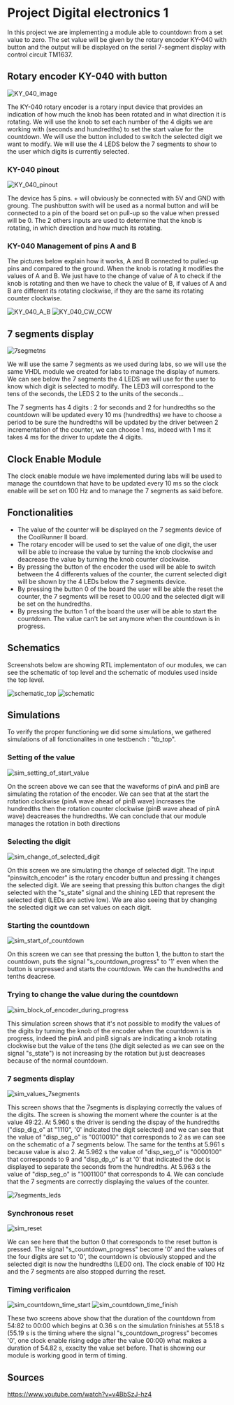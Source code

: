 # Project Digital electronics 1

In this project we are implementing a module able to countdown from a set value to zero. The set value will be given by the rotary encoder KY-040 with button and the output will be displayed on the serial 7-segment display with control circuit TM1637.

## Rotary encoder KY-040 with button

![KY_040_image](KY_040_rotary_encoder.jpg)

The KY-040 rotary encoder is a rotary input device that provides an indication of how much the knob has been rotated and in what direction it is rotating. We will use the knob to set each number of the 4 digits we are working with (seconds and hundredths) to set the start value for the countdown. We will use the button included to switch the selected digit we want to modify. We will use the 4 LEDS below the 7 segments to show to the user which digits is currently selected. 

### KY-040 pinout

![KY_040_pinout](KY_040_Rotary_Encoder_pinout.png)

The device has 5 pins. + will obviously be connected with 5V and GND with groung. The pushbutton swith will be used as a normal button and will be connected to a pin of the board set on pull-up so the value when pressed will be 0. The 2 others inputs are used to determine that the knob is rotating, in which direction and how much its rotating. 

### KY-040 Management of pins A and B

The pictures below explain how it works, A and B connected to pulled-up pins and compared to the ground. When the knob is rotating it modifies the values of A and B. We just have to the change of value of A to check if the knob is rotating and then we have to check the value of B, if values of A and B are different its rotating clockwise, if they are the same its rotating counter clockwise.

![KY_040_A_B](KY_040_A_B.jpg)
![KY_040_CW_CCW](KY_040_CW_CCW.png)

## 7 segments display

![7segmetns](7segments.png)

We will use the same 7 segments as we used during labs, so we will use the same VHDL module we created for labs to manage the display of numers. We can see below the 7 segments the 4 LEDS we will use for the user to know which digit is selected to modify. The LED3 will correspond to the tens of the seconds, the LEDS 2 to the units of the seconds...

The 7 segments has 4 digits : 2 for seconds and 2 for hundredths so the countdown will be updated every 10 ms (hundredths) we have to choose a period to be sure the hundredths will be updated by the driver between 2 incrementation of the counter, we can choose 1 ms, indeed with 1 ms it takes 4 ms for the driver to update the 4 digits. 

## Clock Enable Module

The clock enable module we have implemented during labs will be used to manage the countdown that have to be updated every 10 ms so the clock enable will be set on 100 Hz and to manage the 7 segments as said before.

## Fonctionalities 

-	The value of the counter will be displayed on the 7 segments device of the CoolRunner II board. 
-	The rotary encoder will be used to set the value of one digit, the user will be able to increase the value by turning the knob clockwise and deacrease the value by turning the knob counter clockwise.
-	By pressing the button of the encoder the used will be able to switch between the 4 differents values of the counter, the current selected digit will be shown by the 4 LEDs below the 7 segments device.
-	By pressing the button 0 of the board the user will be able the reset the counter, the 7 segments will be reset to 00.00 and the selected digit will be set on the hundredths.
-	By pressing the button 1 of the board the user will be able to start the countdown. The value can't be set anymore when the countdown is in progress.

## Schematics

Screenshots below are showing RTL implementaton of our modules, we can see the schematic of top level and the schematic of modules used inside the top level.

![schematic_top](schematic_top.png)
![schematic](schematic.png)


## Simulations

To verify the proper functioning we did some simulations, we gathered simulations of all fonctionalites in one testbench : "tb_top".

### Setting of the value
![sim_setting_of_start_value](sim_setting_of_start_value.png)

On the screen above we can see that the waveforms of pinA and pinB are simulating the rotation of the encoder. We can see that at the start the rotation clockwise (pinA wave ahead of pinB wave) increases the hundredths then the rotation counter clockwise (pinB wave ahead of pinA wave) deacreases the hundredths. We can conclude that our module manages the rotation in both directions


### Selecting the digit
![sim_change_of_selected_digit](sim_change_of_selected_digit.png)

On this screen we are simulating the change of selected digit. The input "pinswitch_encoder" is the rotary encoder buttun and pressing it changes the selected digit. We are seeing that pressing this button changes the digit selected with the "s_state" signal and the shining LED that represent the selected digit (LEDs are active low). We are also seeing that by changing the selected digit we can set values on each digit. 


### Starting the countdown
![sim_start_of_countdown](sim_start_of_countdown.png)

On this screen we can see that pressing the button 1, the button to start the countdown, puts the signal "s_countdown_progress" to '1' even when the button is unpressed and starts the countdown. We can the hundredths and tenths deacrese.


### Trying to change the value during the countdown
![sim_block_of_encoder_during_progress](sim_block_of_encoder_during_progress.png)

This simulation screen shows that it's not possible to modify the values of the digits by turning the knob of the encoder when the countdown is in progress, indeed the pinA and pinB signals are indicating a knob rotating clockwise but the value of the tens (the digit selected as we can see on the signal "s_state") is not increasing by the rotation but just deacreases because of the normal countdown. 


### 7 segments display
![sim_values_7segments](sim_values_7segments.png) 

This screen shows that the 7segments is displaying correctly the values of the digits. The screen is showing the moment where the counter is at the value 49:22. At 5.960 s the driver is sending the dispay of the hundredths ("disp_dig_o" at "1110", '0' indicated the digit selected) and we can see that the value of "disp_seg_o" is "0010010" that corresponds to 2 as we can see on the schematic of a 7 segments below. The same for the tenths at 5.961 s because value is also 2. At 5.962 s the value of "disp_seg_o" is "0000100" that corresponds to 9 and "disp_dp_o" is at '0' that indicated the dot is displayed to separate the seconds from the hundredths. At 5.963 s the value of "disp_seg_o" is "1001100" that corresponds to 4. We can conclude that the 7 segments are correctly displaying the values of the counter. 

![7segments_leds](7segments_leds.png) 

### Synchronous reset
![sim_reset](sim_reset.png) 

We can see here that the button 0 that corresponds to the reset button is pressed. The signal "s_countdown_progress" become '0' and the values of the four digits are set to '0', the countdown is obviously stopped and the selected digit is now the hundredths (LED0 on). The clock enable of 100 Hz and the 7 segments are also stopped durring the reset. 


### Timing verificaion
![sim_countdown_time_start](sim_countdown_time_start.png) ![sim_countdown_time_finish](sim_countdown_time_finish.png) 

These two screens above show that the duration of the countdown from 54:82 to 00:00 which begins at 0.36 s on the simulation fninishes at 55.18 s (55.19 s is the timing where the signal "s_countdown_progress" becomes '0', one clock enable rising edge after the value 00:00) what makes a duration of 54.82 s, exaclty the value set before. That is showing our module is working good in term of timing. 


## Sources 
https://www.youtube.com/watch?v=v4BbSzJ-hz4
